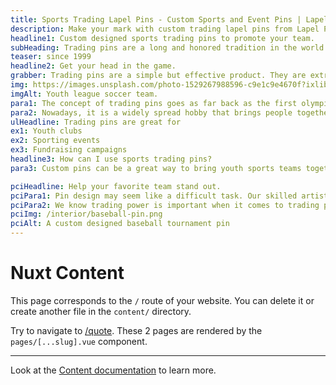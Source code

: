 ```yaml
---
title: Sports Trading Lapel Pins - Custom Sports and Event Pins | Lapel Pins & Coins
description: Make your mark with custom trading lapel pins from Lapel Pins & Coins. Perfect for sports teams, events, and collectors. Design your unique trading pin today and start trading!
headline1: Custom designed sports trading pins to promote your team.
subHeading: Trading pins are a long and honored tradition in the world of sports. No matter what your favorite sport is, we have the experience to make the perfect customized trading pin for your team.
teaser: since 1999
headline2: Get your head in the game.
grabber: Trading pins are a simple but effective product. They are extremely versatile and adaptable, with a variety of uses that are only limited by your imagination.
img: https://images.unsplash.com/photo-1529267988596-c9e1c9e4670f?ixlib=rb-1.2.1&ixid=eyJhcHBfaWQiOjEyMDd9&auto=format&fit=crop&crop=focalpoint&fp-x=.565&fp-y=.55&w=1184&h=1376&q=80
imgAlt: Youth league soccer team.
para1: The concept of trading pins goes as far back as the first olympic games where athletes wore simple pins to represent their respective countries.
para2: Nowadays, it is a widely spread hobby that brings people together from all over the world. With the steady growth of internet trading, it’s easier than ever to get rare and coveted pins that complete your collection.
ulHeadline: Trading pins are great for
ex1: Youth clubs
ex2: Sporting events
ex3: Fundraising campaigns
headline3: How can I use sports trading pins?
para3: Custom pins can be a great way to bring youth sports teams together. You can have all of your athletes vote to design a pin that captures your team's goals and values. Having team trading pins can give your players a sense of pride for their team and can even be used as an incentive to improve player performance. No matter what your sport of choice is, pins can be the perfect way to bring your community together while having fun!

pciHeadline: Help your favorite team stand out.
pciPara1: Pin design may seem like a difficult task. Our skilled artists are here to make it a breeze! You can provide a simple sketch or just tell us your idea and our artists will take it from there! We will work with you to make a pin that perfectly captures the spirit and values of your team.
pciPara2: We know trading power is important when it comes to trading pins. That’s why we offer several different add ons to increase the value of your custom pin. From pins with glitter to pins with spinners, the possibilities are endless. Start today by submitting your idea and getting a free art proof.
pciImg: /interior/baseball-pin.png
pciAlt: A custom designed baseball tournament pin
---
```


# Nuxt Content

This page corresponds to the `/` route of your website. You can delete it or create another file in the `content/` directory.

Try to navigate to [/quote](/quote). These 2 pages are rendered by the `pages/[...slug].vue` component.

---

Look at the [Content documentation](https://content.nuxtjs.org/) to learn more.
